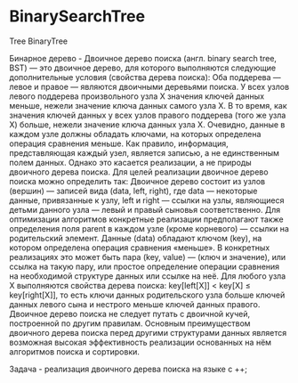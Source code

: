 # BinarySearchTree

Tree
BinaryTree

Бинарное дерево - Двоичное дерево поиска (англ. binary search tree, BST) — это двоичное дерево, для которого выполняются следующие дополнительные условия (свойства дерева поиска):
Оба поддерева — левое и правое — являются двоичными деревьями поиска. У всех узлов левого поддерева произвольного узла X значения ключей данных меньше, нежели значение ключа данных самого узла X. В то время, как значения ключей данных у всех узлов правого поддерева (того же узла X) больше, нежели значение ключа данных узла X. Очевидно, данные в каждом узле должны обладать ключами, на которых определена операция сравнения меньше. Как правило, информация, представляющая каждый узел, является записью, а не единственным полем данных. Однако это касается реализации, а не природы двоичного дерева поиска. Для целей реализации двоичное дерево поиска можно определить так: Двоичное дерево состоит из узлов (вершин) — записей вида (data, left, right), где data — некоторые данные, привязанные к узлу, left и right — ссылки на узлы, являющиеся детьми данного узла — левый и правый сыновья соответственно. Для оптимизации алгоритмов конкретные реализации предполагают также определения поля parent в каждом узле (кроме корневого) — ссылки на родительский элемент. Данные (data) обладают ключом (key), на котором определена операция сравнения «меньше». В конкретных реализациях это может быть пара (key, value) — (ключ и значение), или ссылка на такую пару, или простое определение операции сравнения на необходимой структуре данных или ссылке на неё. Для любого узла X выполняются свойства дерева поиска: key[left[X]] < key[X] ≤ key[right[X]], то есть ключи данных родительского узла больше ключей данных левого сына и нестрого меньше ключей данных правого. Двоичное дерево поиска не следует путать с двоичной кучей, построенной по другим правилам. Основным преимуществом двоичного дерева поиска перед другими структурами данных является возможная высокая эффективность реализации основанных на нём алгоритмов поиска и сортировки.

Задача - реализация двоичного дерева поиска на языке с ++;
